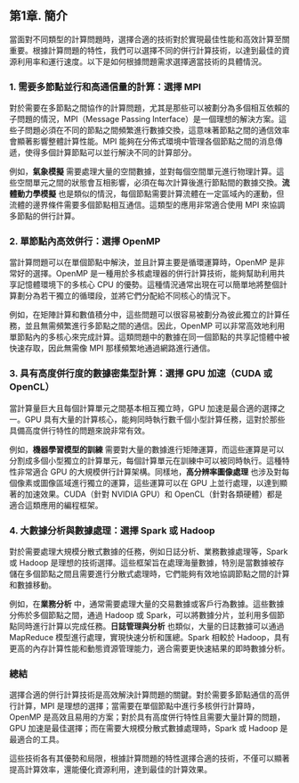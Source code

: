 第1章. 簡介
---
當面對不同類型的計算問題時，選擇合適的技術對於實現最佳性能和高效計算至關重要。根據計算問題的特性，我們可以選擇不同的併行計算技術，以達到最佳的資源利用率和運行速度。以下是如何根據問題需求選擇適當技術的具體情況。
### 1. **需要多節點並行和高通信量的計算：選擇 MPI** 

對於需要在多節點之間協作的計算問題，尤其是那些可以被劃分為多個相互依賴的子問題的情況，MPI（Message Passing Interface）是一個理想的解決方案。這些子問題必須在不同的節點之間頻繁進行數據交換，這意味著節點之間的通信效率會顯著影響整體計算性能。MPI 能夠在分佈式環境中管理各個節點之間的消息傳遞，使得多個計算節點可以並行解決不同的計算部分。

例如，**氣象模擬** 需要處理大量的空間數據，並對每個空間單元進行物理計算。這些空間單元之間的狀態會互相影響，必須在每次計算後進行節點間的數據交換。**流體動力學模擬** 也是類似的情況，每個節點需要計算流體在一定區域內的運動，但流體的邊界條件需要多個節點相互通信。這類型的應用非常適合使用 MPI 來協調多節點的併行計算。

### 2. **單節點內高效併行：選擇 OpenMP** 

當計算問題可以在單個節點中解決，並且計算主要是循環運算時，OpenMP 是非常好的選擇。OpenMP 是一種用於多核處理器的併行計算技術，能夠幫助利用共享記憶體環境下的多核心 CPU 的優勢。這種情況通常出現在可以簡單地將整個計算劃分為若干獨立的循環段，並將它們分配給不同核心的情況下。

例如，在矩陣計算和數值積分中，這些問題可以很容易被劃分為彼此獨立的計算任務，並且無需頻繁進行多節點之間的通信。因此，OpenMP 可以非常高效地利用單節點內的多核心來完成計算。這類問題中的數據在同一個節點的共享記憶體中被快速存取，因此無需像 MPI 那樣頻繁地通過網路進行通信。
### 3. **具有高度併行度的數據密集型計算：選擇 GPU 加速（CUDA 或 OpenCL）** 

當計算量巨大且每個計算單元之間基本相互獨立時，GPU 加速是最合適的選擇之一。GPU 具有大量的計算核心，能夠同時執行數千個小型計算任務，這對於那些具備高度併行特性的問題來說非常有效。

例如，**機器學習模型的訓練** 需要對大量的數據進行矩陣運算，而這些運算是可以分割成多個小型獨立的計算單元，每個計算單元在訓練中可以被同時執行。這種特性非常適合 GPU 的大規模併行計算架構。同樣地，**高分辨率圖像處理** 也涉及對每個像素或圖像區域進行獨立的運算，這些運算可以在 GPU 上並行處理，以達到顯著的加速效果。CUDA（針對 NVIDIA GPU）和 OpenCL（針對各類硬體）都是適合這類應用的編程框架。

### 4. **大數據分析與數據處理：選擇 Spark 或 Hadoop** 
對於需要處理大規模分散式數據的任務，例如日誌分析、業務數據處理等，Spark 或 Hadoop 是理想的技術選擇。這些框架旨在處理海量數據，特別是當數據被存儲在多個節點之間且需要進行分散式處理時，它們能夠有效地協調節點之間的計算和數據移動。

例如，在**業務分析** 中，通常需要處理大量的交易數據或客戶行為數據。這些數據分佈於多個節點之間，通過 Hadoop 或 Spark，可以將數據分片，並利用多個節點同時進行計算以完成任務。**日誌管理與分析** 也類似，大量的日誌數據可以通過 MapReduce 模型進行處理，實現快速分析和匯總。Spark 相較於 Hadoop，具有更高的內存計算性能和動態資源管理能力，適合需要更快速結果的即時數據分析。

### **總結** 
選擇合適的併行計算技術是高效解決計算問題的關鍵。對於需要多節點通信的高併行計算，MPI 是理想的選擇；當需要在單個節點中進行多核併行計算時，OpenMP 是高效且易用的方案；對於具有高度併行特性且需要大量計算的問題，GPU 加速是最佳選擇；而在需要大規模分散式數據處理時，Spark 或 Hadoop 是最適合的工具。

這些技術各有其優勢和局限，根據計算問題的特性選擇合適的技術，不僅可以顯著提高計算效率，還能優化資源利用，達到最佳的計算效果。